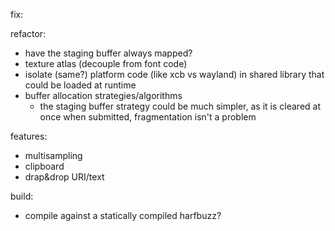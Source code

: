 fix:

refactor:
- have the staging buffer always mapped?
- texture atlas (decouple from font code)
- isolate (same?) platform code (like xcb vs wayland) in shared library that could be loaded at runtime
- buffer allocation strategies/algorithms
    - the staging buffer strategy could be much simpler, as it is cleared at once when submitted, fragmentation isn't a problem

features:
- multisampling
- clipboard
- drap&drop URI/text

build:
- compile against a statically compiled harfbuzz?
